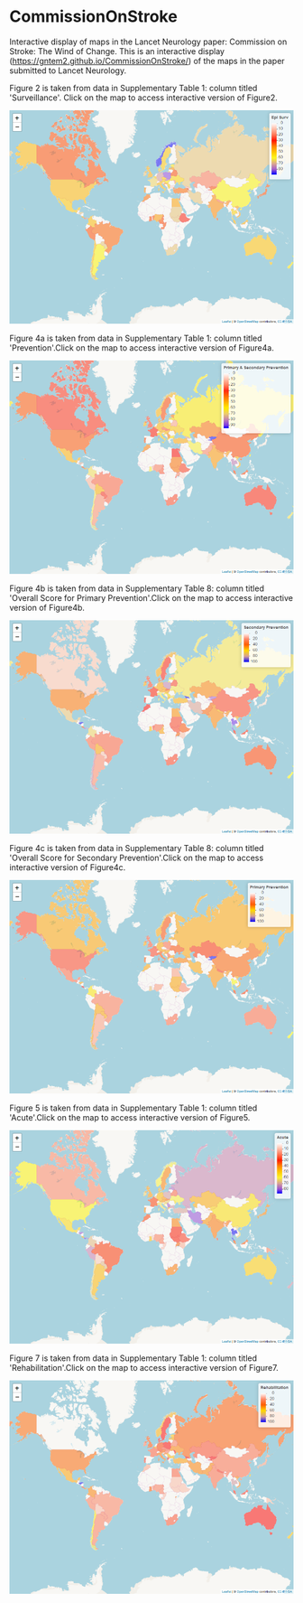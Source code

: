 # CommissionOnStroke
Interactive display of maps in the Lancet Neurology paper: Commission on Stroke: The Wind of Change.
This is an interactive display (https://gntem2.github.io/CommissionOnStroke/) of the maps in the paper submitted to Lancet Neurology. 

Figure 2 is taken from data in Supplementary Table 1: column titled 'Surveillance'. Click on the map to access interactive version of Figure2.

[![: Quintiles of performance by presence of surveillance strategies](./Figure2.png)](./Figure2.html)

Figure 4a is taken from data in Supplementary Table 1: column titled 'Prevention'.Click on the map to access interactive version of Figure4a.

[![: Quintiles of performance by presence of stroke prevention strategies](./Figure4a.png)](./Figure4a.html)

Figure 4b is taken from data in Supplementary Table 8: column titled 'Overall Score for Primary Prevention'.Click on the map to access interactive version of Figure4b.

[![: Quintiles of performance by presence of primary stroke prevention activities](./Figure4b.png)](./Figure4b.html)

Figure 4c is taken from data in Supplementary Table 8: column titled 'Overall Score for Secondary Prevention'.Click on the map to access interactive version of Figure4c.

[![: Quintiles of performance by presence of secondary stroke prevention activities](./Figure4c.png)](./Figure4c.html)

Figure 5 is taken from data in Supplementary Table 1: column titled 'Acute'.Click on the map to access interactive version of Figure5.

[![: Quintiles of performance by presence of acute stroke services](./Figure5.png)](./Figure5.html)

Figure 7 is taken from data in Supplementary Table 1: column titled 'Rehabilitation'.Click on the map to access interactive version of Figure7.

[![: Quintiles of performance by presence of rehabilitation services](./Figure7.png)](./Figure7.html)

